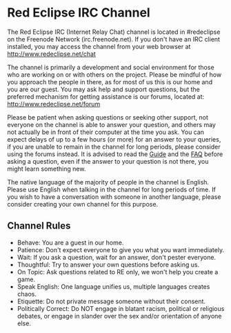 # Red Eclipse IRC Channel

The Red Eclipse IRC (Internet Relay Chat) channel is located in \#redeclipse on the Freenode Network (irc.freenode.net). If you don't have an IRC client installed, you may access the channel from your web browser at <http://www.redeclipse.net/chat>

The channel is primarily a development and social environment for those who are working on or with others on the project. Please be mindful of how you approach the people in there, as for most of us this is our home and you are our guest. You may ask help and support questions, but the preferred mechanism for getting assistance is our forums, located at: <http://www.redeclipse.net/forum>

Please be patient when asking questions or seeking other support, not everyone on the channel is able to answer your question, and others may not actually be in front of their computer at the time you ask. You can expect delays of up to a few hours (or more) for an answer to your queries, if you are unable to remain in the channel for long periods, please consider using the forums instead. It is advised to read the [Guide](Guide "wikilink") and the [FAQ](FAQ "wikilink") before asking a question, even if the answer to your question is not there, you might learn something new.

The native language of the majority of people in the channel is English. Please use English when talking in the channel for long periods of time. If you wish to have a conversation with someone in another language, please consider creating your own channel for this purpose.

## Channel Rules

-   Behave: You are a guest in our home.
-   Patience: Don't expect everyone to give you what you want immediately.
-   Wait: If you ask a question, wait for an answer, don't pester everyone.
-   Thoughtful: Try to answer your own questions before asking us.
-   On Topic: Ask questions related to RE only, we won't help you create a game.
-   Speak English: One language unifies us, multiple languages creates chaos.
-   Etiquette: Do not private message someone without their consent.
-   Politically Correct: Do NOT engage in blatant racism, political or religious debates, or engage in slander over the sex and/or orientation of anyone else.

